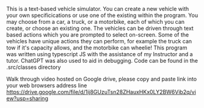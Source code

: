 This is a text-based vehicle simulator. You can create a new vehicle with your own specificications or use one of the existing within the program. 
You may choose from a car, a truck, or a motorbike, each of which you can create, or choose an existing one. 
The vehicles can be driven through text based actions which you are prompted to select on-screen. 
Some of the vehicles have unique actions they can perform, for example the truck can tow if it's capacity allows, and the motorbike can wheelie!
This program was written using typescript JS with the assistance of my Instructor and a tutor. ChatGPT was also used to aid in debugging.
Code can be found in the .src/classes directory

Walk through video hosted on Google drive, please copy and paste link into your web browsers address line
https://drive.google.com/file/d/1ij8GUzuTsn28ZHauxHKx0LY2BW6Vib2q/view?usp=sharing
